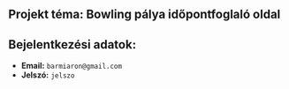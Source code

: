 ## Projekt téma: Bowling pálya időpontfoglaló oldal 
## Bejelentkezési adatok: 
- **Email:** `barmiaron@gmail.com`  
- **Jelszó:** `jelszo`

